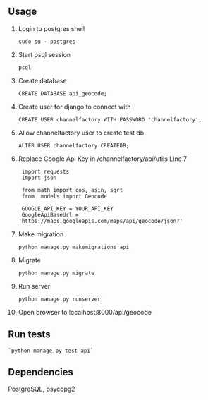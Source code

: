 ## Usage
1. Login to postgres shell

    `sudo su - postgres`

2. Start psql session

    `psql`

3. Create database

    `CREATE DATABASE api_geocode;`

4. Create user for django to connect with
    
    `CREATE USER channelfactory WITH PASSWORD 'channelfactory';`

5. Allow channelfactory user to create test db
    
    `ALTER USER channelfactory CREATEDB;`

6. Replace Google Api Key in /channelfactory/api/utils Line 7

        import requests
        import json

        from math import cos, asin, sqrt
        from .models import Geocode

        GOOGLE_API_KEY = YOUR_API_KEY
        GoogleApiBaseUrl = 'https://maps.googleapis.com/maps/api/geocode/json?'

7. Make migration

    `python manage.py makemigrations api`

8. Migrate

    `python manage.py migrate`

9. Run server

    `python manage.py runserver`

10. Open browser to localhost:8000/api/geocode

## Run tests
    `python manage.py test api`

## Dependencies
PostgreSQL, psycopg2
